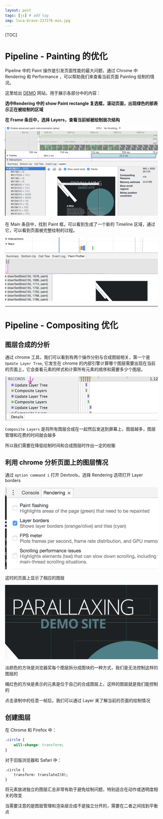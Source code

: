```yaml
---
layout: post
tags: [js] # add tag
img: luca-bravo-217276-min.jpg
---
```


[TOC]


# Pipeline - Painting 的优化

Pipeline 中的 Paint 操作是引发页面性能的最大问题，通过 Chrome 中 Rendering 和 Performance ，可以帮助我们来查看当前页面 Painting 绘制的情况。

这里给出 [DEMO](https://www.html5rocks.com/static/demos/parallax/demo-1a/demo.html) 网站，用于展示各部分中的内容：

**选中Rendering 中的 show Paint rectangle 复选框，滚动页面，出现绿色的部表示正在被绘制的区域**


**在 Frame 条目中，选择 Layers，查看当前帧被绘制层次结构**

![Painting1](/assets/img/15141713561405.jpg)


在 Main 条目中，找到 Paint 框，可以看到生成了一个新的 Timeline 区域，通过它，可以看到页面被完整绘制的过程。

![Painting2](/assets/img/15141714425692.jpg)


---

# Pipeline - Compositing 优化

## 图层合成的分析

通过 chrome 工具，我们可以看到有两个操作分别与合成图层相关，第一个是 `Update Layer Tree`, 它发生在 chrome 的内部引擎计算哪个图层需要出现在当前的页面上，它会查看元素的样式和计算所有元素的顺序和需要多少个图层。

![compositing](/assets/img/15133073707307.jpg)

`Composite Layers` 是将所有图层合成在一起然后发送到屏幕上，图层越多，图层管理和花费的时间就会越多

所以我们需要在降低绘制时间和合成图层时作出一定的权衡
 
 
## 利用 chrome 分析页面上的图层情况
 
 通过 `option command i` 打开 Devtools，选择 Rendering 选项打开 Layer borders
 
 ![Devtools](/assets/img/15133080932530.jpg)

这时的页面上显示了相应的图层

![example](/assets/img/15133081521926.jpg)


淡颜色的方块是浏览器奖每个图层拆分成图块的一种方式，我们是无法控制这样的图层的

橘红色的方块是表示的元素是位于自己的合成图层上，这样的图层就是我们能控制的

点击录制中的任意一帧后，我们可以通过 Layer 来了解当前的页面的绘制情况



## 创建图层

在 Chrome 和 Firefox 中：

```css
.circle {
    will-change: transform;
}
```

对于旧版浏览器和 Safari 中：

```
.circle {
    transform: translateZ(0);
}
```

将元素放进独立的图层汇总非常有助于避免绘制问题，特别适合在动作或透明度相关的改变

当需要注意的是图层管理和渲染层合成不是独立分开的，需要在二者之间找到平衡点







